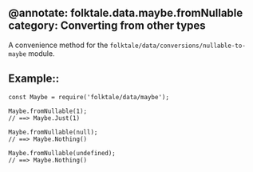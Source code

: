 @annotate: folktale.data.maybe.fromNullable
category: Converting from other types
---

A convenience method for the `folktale/data/conversions/nullable-to-maybe` module.

## Example::

    const Maybe = require('folktale/data/maybe');
    
    Maybe.fromNullable(1);
    // ==> Maybe.Just(1)
    
    Maybe.fromNullable(null);
    // ==> Maybe.Nothing()
    
    Maybe.fromNullable(undefined);
    // ==> Maybe.Nothing()
